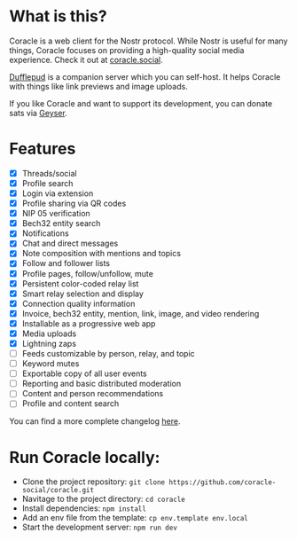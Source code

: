 # What is this?

Coracle is a web client for the Nostr protocol. While Nostr is useful for many things, Coracle focuses on providing a high-quality social media experience. Check it out at [coracle.social](https://coracle.social).

[Dufflepud](https://github.com/coracle-social/dufflepud) is a companion server which you can self-host. It helps Coracle with things like link previews and image uploads.

If you like Coracle and want to support its development, you can donate sats via [Geyser](https://geyser.fund/project/coracle).

# Features

- [x] Threads/social
- [x] Profile search
- [x] Login via extension
- [x] Profile sharing via QR codes
- [x] NIP 05 verification
- [x] Bech32 entity search
- [x] Notifications
- [x] Chat and direct messages
- [x] Note composition with mentions and topics
- [x] Follow and follower lists
- [x] Profile pages, follow/unfollow, mute
- [x] Persistent color-coded relay list
- [x] Smart relay selection and display
- [x] Connection quality information
- [x] Invoice, bech32 entity, mention, link, image, and video rendering
- [x] Installable as a progressive web app
- [x] Media uploads
- [x] Lightning zaps
- [ ] Feeds customizable by person, relay, and topic
- [ ] Keyword mutes
- [ ] Exportable copy of all user events
- [ ] Reporting and basic distributed moderation
- [ ] Content and person recommendations
- [ ] Profile and content search

You can find a more complete changelog [here](./ROADMAP.md).


# Run  Coracle locally:

- Clone the project repository: `git clone https://github.com/coracle-social/coracle.git`
- Navitage to the project directory: `cd coracle`
- Install dependencies: `npm install`
- Add an env file from the template: `cp env.template env.local`
- Start the development server: `npm run dev`
